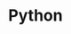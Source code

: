 ---
title: "Python"
description: "python category"
slug: "python"
image: "python-logo-master-v3-TM.png"
style:
    background: "#2a9d8f"
    color: "#fff"
---